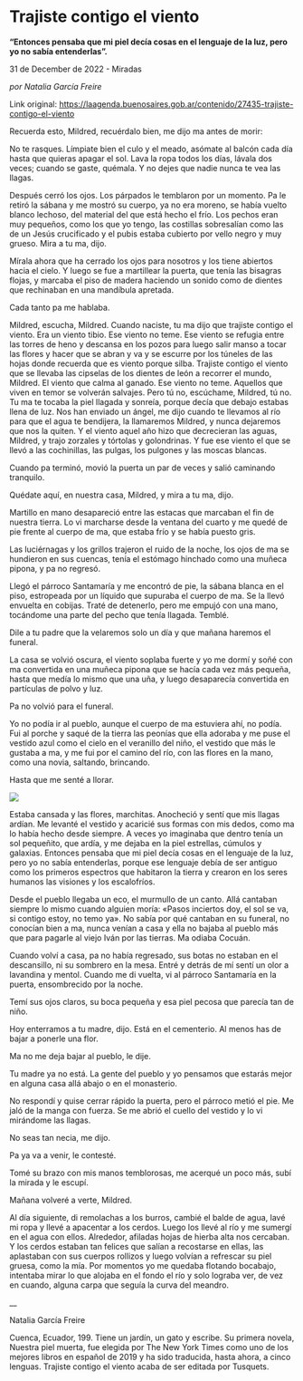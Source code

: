 # Trajiste contigo el viento

**“Entonces pensaba que mi piel decía cosas en el lenguaje de la luz, pero yo no sabía entenderlas”.**

31 de December de 2022 - Miradas

_por Natalia García Freire_

Link original: https://laagenda.buenosaires.gob.ar/contenido/27435-trajiste-contigo-el-viento



Recuerda esto, Mildred, recuérdalo bien, me dijo ma antes de morir:




No te rasques. Límpiate bien el culo y el meado, asómate al balcón cada día hasta que quieras apagar el sol. Lava la ropa todos los días, lávala dos veces; cuando se gaste, quémala. Y no dejes que nadie nunca te vea las llagas.




Después cerró los ojos. Los párpados le temblaron por un momento. Pa le retiró la sábana y me mostró su cuerpo, ya no era moreno, se había vuelto blanco lechoso, del material del que está hecho el frío. Los pechos eran muy pequeños, como los que yo tengo, las costillas sobresalían como las de un Jesús crucificado y el pubis estaba cubierto por vello negro y muy grueso. Mira a tu ma, dijo.




Mírala ahora que ha cerrado los ojos para nosotros y los tiene abiertos hacia el cielo. Y luego se fue a martillear la puerta, que tenía las bisagras flojas, y marcaba el piso de madera haciendo un sonido como de dientes que rechinaban en una mandíbula apretada.




Cada tanto pa me hablaba.




Mildred, escucha, Mildred. Cuando naciste, tu ma dijo que trajiste contigo el viento. Era un viento tibio. Ese viento no teme. Ese viento se refugia entre las torres de heno y descansa en los pozos para luego salir manso a tocar las flores y hacer que se abran y va y se escurre por los túneles de las hojas donde recuerda que es viento porque silba. Trajiste contigo el viento que se llevaba las cipselas de los dientes de león a recorrer el mundo, Mildred. El viento que calma al ganado. Ese viento no teme. Aquellos que viven en temor se volverán salvajes. Pero tú no, escúchame, Mildred, tú no. Tu ma te tocaba la piel llagada y sonreía, porque decía que debajo estabas llena de luz. Nos han enviado un ángel, me dijo cuando te llevamos al río para que el agua te bendijera, la llamaremos Mildred, y nunca dejaremos que nos la quiten. Y el viento aquel año hizo que decrecieran las aguas, Mildred, y trajo zorzales y tórtolas y golondrinas. Y fue ese viento el que se llevó a las cochinillas, las pulgas, los pulgones y las moscas blancas.




Cuando pa terminó, movió la puerta un par de veces y salió caminando tranquilo.




Quédate aquí, en nuestra casa, Mildred, y mira a tu ma, dijo.




Martillo en mano desapareció entre las estacas que marcaban el fin de nuestra tierra. Lo vi marcharse desde la ventana del cuarto y me quedé de pie frente al cuerpo de ma, que estaba frío y se había puesto gris.




Las luciérnagas y los grillos trajeron el ruido de la noche, los ojos de ma se hundieron en sus cuencas, tenía el estómago hinchado como una muñeca pipona, y pa no regresó.




Llegó el párroco Santamaría y me encontró de pie, la sábana blanca en el piso, estropeada por un líquido que supuraba el cuerpo de ma. Se la llevó envuelta en cobijas. Traté de detenerlo, pero me empujó con una mano, tocándome una parte del pecho que tenía llagada. Temblé.




Dile a tu padre que la velaremos solo un día y que mañana haremos el funeral.




La casa se volvió oscura, el viento soplaba fuerte y yo me dormí y soñé con ma convertida en una muñeca pipona que se hacía cada vez más pequeña, hasta que medía lo mismo que una uña, y luego desaparecía convertida en partículas de polvo y luz.




Pa no volvió para el funeral.




Yo no podía ir al pueblo, aunque el cuerpo de ma estuviera ahí, no podía. Fui al porche y saqué de la tierra las peonías que ella adoraba y me puse el vestido azul como el cielo en el veranillo del niño, el vestido que más le gustaba a ma, y me fui por el camino del río, con las flores en la mano, como una novia, saltando, brincando.




Hasta que me senté a llorar.




![](https://cdn.feater.me/files/images/781450/2e5e5ffc-74ee-41b9-a5ec-6b7d6b70cdea.jpeg)




Estaba cansada y las flores, marchitas. Anocheció y sentí que mis llagas ardían. Me levanté el vestido y acaricié sus formas con mis dedos, como ma lo había hecho desde siempre. A veces yo imaginaba que dentro tenía un sol pequeñito, que ardía, y me dejaba en la piel estrellas, cúmulos y galaxias. Entonces pensaba que mi piel decía cosas en el lenguaje de la luz, pero yo no sabía entenderlas, porque ese lenguaje debía de ser antiguo como los primeros espectros que habitaron la tierra y crearon en los seres humanos las visiones y los escalofríos.




Desde el pueblo llegaba un eco, el murmullo de un canto. Allá cantaban siempre lo mismo cuando alguien moría: «Pasos inciertos doy, el sol se va, si contigo estoy, no temo ya». No sabía por qué cantaban en su funeral, no conocían bien a ma, nunca venían a casa y ella no bajaba al pueblo más que para pagarle al viejo Iván por las tierras. Ma odiaba Cocuán.




Cuando volví a casa, pa no había regresado, sus botas no estaban en el descansillo, ni su sombrero en la mesa. Entré y detrás de mí sentí un olor a lavandina y mentol. Cuando me di vuelta, vi al párroco Santamaría en la puerta, ensombrecido por la noche.




Temí sus ojos claros, su boca pequeña y esa piel pecosa que parecía tan de niño.




Hoy enterramos a tu madre, dijo. Está en el cementerio. Al menos has de bajar a ponerle una flor.




Ma no me deja bajar al pueblo, le dije.




Tu madre ya no está. La gente del pueblo y yo pensamos que estarás mejor en alguna casa allá abajo o en el monasterio.




No respondí y quise cerrar rápido la puerta, pero el párroco metió el pie. Me jaló de la manga con fuerza. Se me abrió el cuello del vestido y lo vi mirándome las llagas.




No seas tan necia, me dijo.




Pa ya va a venir, le contesté.




Tomé su brazo con mis manos temblorosas, me acerqué un poco más, subí la mirada y le escupí.




Mañana volveré a verte, Mildred.




Al día siguiente, di remolachas a los burros, cambié el balde de agua, lavé mi ropa y llevé a apacentar a los cerdos. Luego los llevé al río y me sumergí en el agua con ellos. Alrededor, afiladas hojas de hierba alta nos cercaban. Y los cerdos estaban tan felices que salían a recostarse en ellas, las aplastaban con sus cuerpos rollizos y luego volvían a refrescar su piel gruesa, como la mía. Por momentos yo me quedaba flotando bocabajo, intentaba mirar lo que alojaba en el fondo el río y solo lograba ver, de vez en cuando, alguna carpa que seguía la curva del meandro.




\_\_




Natalia García Freire




Cuenca, Ecuador, 199. Tiene un jardín, un gato y escribe. Su primera novela, Nuestra piel muerta, fue elegida por The New York Times como uno de los mejores libros en español de 2019 y ha sido traducida, hasta ahora, a cinco lenguas. Trajiste contigo el viento acaba de ser editada por Tusquets.



